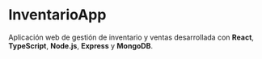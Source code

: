 # InventarioApp
Aplicación web de gestión de inventario y ventas desarrollada con **React**, **TypeScript**, **Node.js**, **Express** y **MongoDB**.
